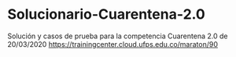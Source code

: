 # Solucionario-Cuarentena-2.0
Solución y casos de prueba para la competencia Cuarentena 2.0 de 20/03/2020 https://trainingcenter.cloud.ufps.edu.co/maraton/90
